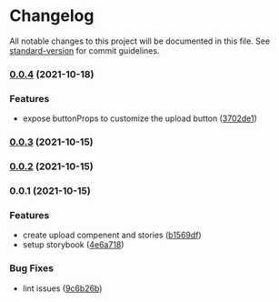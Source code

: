 # Changelog

All notable changes to this project will be documented in this file. See [standard-version](https://github.com/conventional-changelog/standard-version) for commit guidelines.

### [0.0.4](https://github.com/iamchathu/react-material-file-upload/compare/v0.0.3...v0.0.4) (2021-10-18)

### Features

- expose buttonProps to customize the upload button ([3702de1](https://github.com/iamchathu/react-material-file-upload/commit/3702de1035b0179952a94c168760e1bdeced8422))

### [0.0.3](https://github.com/iamchathu/react-material-file-upload/compare/v0.0.2...v0.0.3) (2021-10-15)

### [0.0.2](https://github.com/iamchathu/react-material-file-upload/compare/v0.0.1...v0.0.2) (2021-10-15)

### 0.0.1 (2021-10-15)

### Features

- create upload compenent and stories ([b1569df](https://github.com/iamchathu/react-material-file-upload/commit/b1569df1388c520a1a6c6e6bff66eb39481828d5))
- setup storybook ([4e6a718](https://github.com/iamchathu/react-material-file-upload/commit/4e6a7180e3820cfa84c638dc8a5730a47512907d))

### Bug Fixes

- lint issues ([9c6b26b](https://github.com/iamchathu/react-material-file-upload/commit/9c6b26b030b71b2e346f84c6897a85c5e8cf2526))

